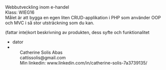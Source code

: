 Webbutveckling inom e-handel <br> 
Klass: WIEG16 <br> 
Målet är att bygga en egen liten CRUD-applikation i PHP som använder OOP och MVC i så stor utsträckning som du kan.<br> 
 
(fattar inte)kort beskrivning av produkten, dess syfte och funktionalitet <br> 
<ul> 
<li> dator <li> 
<ul>
Catherine Solis Abas <br> 
cattissolis@gmail.com <br> 
Min linkedin: www.linkedin.com/in/catherine-solis-7a3739135/

